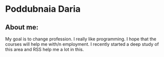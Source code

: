 # Poddubnaia Daria

## About me:

My goal is to change profession. I really like programming. I hope that the courses will help me with/n employment. I recently started a deep study of this area and RSS help me a lot in this.

